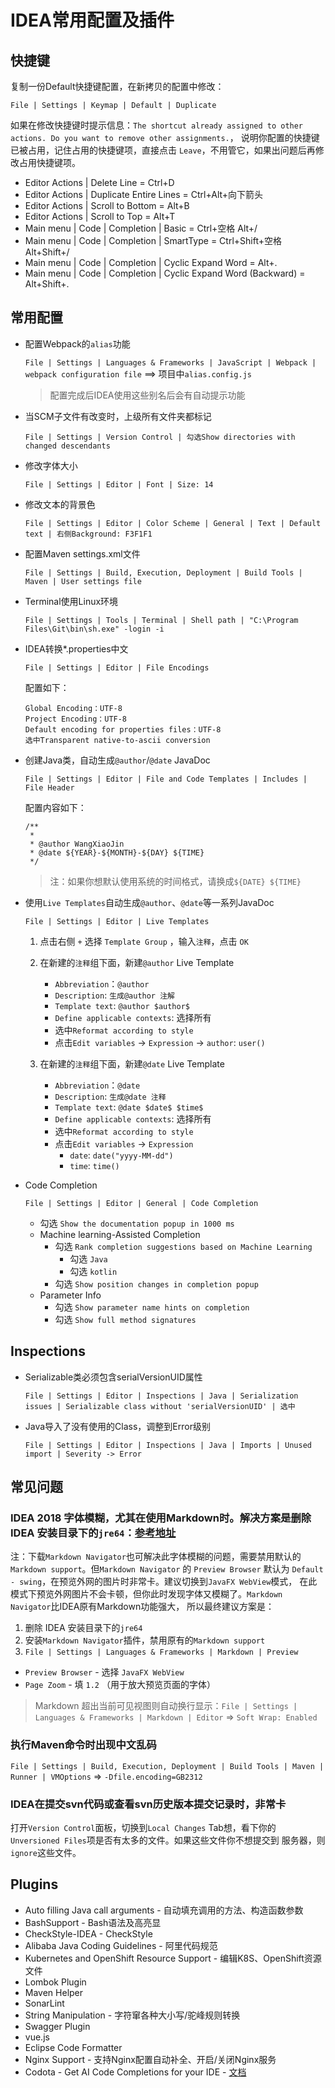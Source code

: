 # IDEA常用配置及插件

## 快捷键

复制一份Default快捷键配置，在新拷贝的配置中修改：

`File | Settings | Keymap | Default | Duplicate`

如果在修改快捷键时提示信息：`The shortcut already assigned to other actions. Do you want to remove other assignments.`，
说明你配置的快捷键已被占用，记住占用的快捷键项，直接点击 `Leave`，不用管它，如果出问题后再修改占用快捷键项。

* Editor Actions | Delete Line = Ctrl+D
* Editor Actions | Duplicate Entire Lines = Ctrl+Alt+向下箭头
* Editor Actions | Scroll to Bottom = Alt+B
* Editor Actions | Scroll to Top = Alt+T
* Main menu | Code | Completion | Basic = Ctrl+空格 Alt+/
* Main menu | Code | Completion | SmartType = Ctrl+Shift+空格 Alt+Shift+/
* Main menu | Code | Completion | Cyclic Expand Word = Alt+.
* Main menu | Code | Completion | Cyclic Expand Word (Backward) = Alt+Shift+.

## 常用配置

* 配置Webpack的`alias`功能

    `File | Settings | Languages & Frameworks | JavaScript | Webpack | webpack configuration file` ==> 项目中`alias.config.js`

    > 配置完成后IDEA使用这些别名后会有自动提示功能

* 当SCM子文件有改变时，上级所有文件夹都标记

    `File | Settings | Version Control | 勾选Show directories with changed descendants`

* 修改字体大小

    `File | Settings | Editor | Font | Size: 14`

* 修改文本的背景色

    `File | Settings | Editor | Color Scheme | General | Text | Default text | 右侧Background: F3F1F1`

* 配置Maven settings.xml文件

    `File | Settings | Build, Execution, Deployment | Build Tools | Maven | User settings file`

* Terminal使用Linux环境

    `File | Settings | Tools | Terminal | Shell path | "C:\Program Files\Git\bin\sh.exe" -login -i`

* IDEA转换*.properties中文

    `File | Settings | Editor | File Encodings`
    
    配置如下：
    ```
    Global Encoding：UTF-8
    Project Encoding：UTF-8
    Default encoding for properties files：UTF-8
    选中Transparent native-to-ascii conversion
    ```
    

* 创建Java类，自动生成`@author`/`@date` JavaDoc

    `File | Settings | Editor | File and Code Templates | Includes | File Header `
    
    配置内容如下：
    
    ```
    /**
     *
     * @author WangXiaoJin
     * @date ${YEAR}-${MONTH}-${DAY} ${TIME}
     */ 
    ```
    
    > 注：如果你想默认使用系统的时间格式，请换成`${DATE} ${TIME}`

* 使用`Live Templates`自动生成`@author`、`@date`等一系列JavaDoc

    `File | Settings | Editor | Live Templates`
    
    1. 点击右侧 `+` 选择 `Template Group` ，输入`注释`，点击 `OK`
    
    2. 在新建的`注释`组下面，新建`@author` Live Template
        * `Abbreviation`：`@author`
        * `Description`: `生成@author 注解`
        * `Template text`: `@author $author$`
        * `Define applicable contexts`: 选择所有
        * 选中`Reformat according to style`
        * 点击`Edit variables` -> `Expression` -> `author`: `user()`
        
    3. 在新建的`注释`组下面，新建`@date` Live Template
        * `Abbreviation`：`@date`
        * `Description`: `生成@date 注释`
        * `Template text`: `@date $date$ $time$`
        * `Define applicable contexts`: 选择所有
        * 选中`Reformat according to style`
        * 点击`Edit variables` -> `Expression`
            * `date`: `date("yyyy-MM-dd")`
            * `time`: `time()`

* Code Completion

    `File | Settings | Editor | General | Code Completion`
    - 勾选 `Show the documentation popup in 1000 ms`
    - Machine learning-Assisted Completion
        - 勾选 `Rank completion suggestions based on Machine Learning`
            - 勾选 `Java`
            - 勾选 `kotlin`
        - 勾选 `Show position changes in completion popup`
    - Parameter Info
        - 勾选 `Show parameter name hints on completion`
        - 勾选 `Show full method signatures`

## Inspections

* Serializable类必须包含serialVersionUID属性

    `File | Settings | Editor | Inspections | Java | Serialization issues | Serializable class without 'serialVersionUID' | 选中`

* Java导入了没有使用的Class，调整到Error级别

    `File | Settings | Editor | Inspections | Java | Imports | Unused import | Severity -> Error`


## 常见问题

### IDEA 2018 字体模糊，尤其在使用Markdown时。解决方案是删除 IDEA 安装目录下的`jre64`：[参考地址](https://blog.csdn.net/zaemyn2015/article/details/84584458)

注：下载`Markdown Navigator`也可解决此字体模糊的问题，需要禁用默认的`Markdown support`。但`Markdown Navigator` 的
`Preview Browser` 默认为 `Default - swing`，在预览外网的图片时非常卡。建议切换到`JavaFX WebView`模式，
在此模式下预览外网图片不会卡顿，但你此时发现字体又模糊了。`Markdown Navigator`比IDEA原有Markdown功能强大，
所以最终建议方案是：  

1. 删除 IDEA 安装目录下的`jre64`
2. 安装`Markdown Navigator`插件，禁用原有的`Markdown support`
3. `File | Settings | Languages & Frameworks | Markdown | Preview`
* `Preview Browser` - 选择 `JavaFX WebView`
* `Page Zoom` - 填 `1.2` （用于放大预览页面的字体）

> Markdown 超出当前可见视图则自动换行显示：`File | Settings | Languages & Frameworks | Markdown | Editor` => `Soft Wrap: Enabled`

### 执行Maven命令时出现中文乱码

`File | Settings | Build, Execution, Deployment | Build Tools | Maven | Runner | VMOptions` => `-Dfile.encoding=GB2312`

### IDEA在提交svn代码或查看svn历史版本提交记录时，非常卡

打开`Version Control`面板，切换到`Local Changes` Tab想，看下你的 `Unversioned Files`项是否有太多的文件。如果这些文件你不想提交到
服务器，则`ignore`这些文件。

## Plugins

* Auto filling Java call arguments - 自动填充调用的方法、构造函数参数
* BashSupport - Bash语法及高亮显
* CheckStyle-IDEA - CheckStyle
* Alibaba Java Coding Guidelines - 阿里代码规范
* Kubernetes and OpenShift Resource Support - 编辑K8S、OpenShift资源文件
* Lombok Plugin 
* Maven Helper 
* SonarLint 
* String Manipulation - 字符窜各种大小写/驼峰规则转换
* Swagger Plugin 
* vue.js
* Eclipse Code Formatter 
* Nginx Support - 支持Nginx配置自动补全、开启/关闭Nginx服务
* Codota - Get AI Code Completions for your IDE - [文档](https://www.codota.com/user-guide/introduction)

